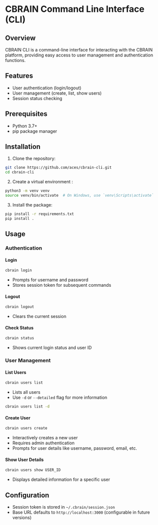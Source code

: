 # CBRAIN Command Line Interface (CLI)

## Overview

CBRAIN CLI is a command-line interface for interacting with the CBRAIN platform, providing easy access to user management and authentication functions.

## Features

- User authentication (login/logout)
- User management (create, list, show users)
- Session status checking

## Prerequisites

- Python 3.7+
- pip package manager

## Installation
 

1. Clone the repository:
```bash
git clone https://github.com/aces/cbrain-cli.git
cd cbrain-cli
```

2. Create a virtual environment :
```bash
python3 -m venv venv
source venv/bin/activate  # On Windows, use `venv\Scripts\activate`
```

3. Install the package:
```bash
pip install -r requirements.txt
pip install .
```

## Usage

### Authentication

#### Login
```bash
cbrain login
```
- Prompts for username and password
- Stores session token for subsequent commands

#### Logout
```bash
cbrain logout
```
- Clears the current session

#### Check Status
```bash
cbrain status
```
- Shows current login status and user ID

### User Management

#### List Users
```bash
cbrain users list
```
- Lists all users
- Use `-d` or `--detailed` flag for more information
```bash
cbrain users list -d
```

#### Create User
```bash
cbrain users create
```
- Interactively creates a new user
- Requires admin authentication
- Prompts for user details like username, password, email, etc.

#### Show User Details
```bash
cbrain users show USER_ID
```
- Displays detailed information for a specific user

## Configuration

- Session token is stored in `~/.cbrain/session.json`
- Base URL defaults to `http://localhost:3000` (configurable in future versions)

 